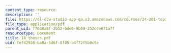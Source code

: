 ```yaml
---
content_type: resource
description: ''
file: https://ol-ocw-studio-app-qa.s3.amazonaws.com/courses/24-201-topics-in-the-history-of-philosophy-kant-fall-2005/fef42936ba8a5d6f8f05b4f72f5b0c9e_18_theses.pdf
file_type: application/pdf
parent_uid: f7038a8f-2b52-6de0-9b69-252d4e671a7f
resourcetype: Document
title: 18_theses.pdf
uid: fef42936-ba8a-5d6f-8f05-b4f72f5b0c9e
---
```

